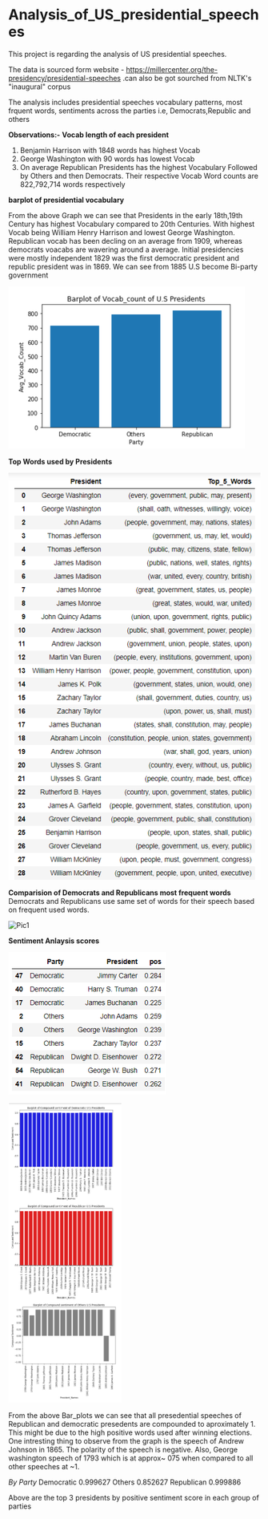 # Analysis_of_US_presidential_speeches

This project is regarding the analysis of US presidential speeches.

The data is sourced form website - https://millercenter.org/the-presidency/presidential-speeches .can also be got sourched from NLTK's "inaugural" corpus 

The analysis includes presidential speeches vocabulary patterns, most frquent words, sentiments across the parties i.e, Democrats,Republic and others

**Observations:-**
**Vocab length of each president**
1. Benjamin Harrison with 1848 words has highest Vocab
2. George Washington with 90 words has lowest Vocab
3. On average Republican Presidents has the highest Vocabulary Followed by Others and then Democrats. Their respective Vocab Word counts are 822,792,714 words respectively

**barplot of presidential vocabulary**

From the above Graph we can see that Presidents in the early 18th,19th Century has highest Vocabulary compared to 20th Centuries. With highest Vocab being William Henry Harrison and lowest George Washington.
Republican vocab has been decling on an average from 1909, whereas democrats voacabs are wavering around a average.
Initial presidencies were mostly independent 1829 was the first democratic president and republic president was in 1869. We can see from 1885 U.S become Bi-party government

![Pic4](https://github.com/ARGULASAISURAJ/Analysis_of_US_presidential_speeches/blob/main/Images/pic4.PNG)

**Top Words used by Presidents**

![Pic](https://github.com/ARGULASAISURAJ/Analysis_of_US_presidential_speeches/blob/main/Images/pic.PNG)

**Comparision of Democrats and Republicans most frequent words**
Democrats and Republicans use same set of words for their speech based on frequent used words.

![Pic1](https://github.com/ARGULASAISURAJ/Analysis_of_US_presidential_speeches/blob/main/Images/pic1.PNG)



**Sentiment Anlaysis scores**

![Pic2](https://github.com/ARGULASAISURAJ/Analysis_of_US_presidential_speeches/blob/main/Images/pic3.PNG)

![Pic5](https://github.com/ARGULASAISURAJ/Analysis_of_US_presidential_speeches/blob/main/Images/pic5.PNG)

From the above Bar_plots we can see that all presedential speeches of Republican and democratic presedents are compounded to aproximately 1. This might be due to the high positive words used after winning elections.
One intresting thing to observe from the graph is the speech of Andrew Johnson in 1865. The polarity of the speech is negative. Also, George washington speech of 1793 which is at approx~ 075 when compared to all other speeches at ~1.

*By Party*
Democratic    0.999627
Others        0.852627
Republican    0.999886

Above are the top 3 presidents by positive sentiment score in each group of parties
